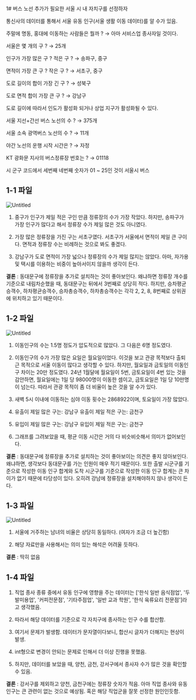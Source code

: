 1# 버스 노선 추가가 필요한 서울 시 내 자치구를 선정하자

통신사의 데이터를 통해서 서울 유동 인구(서울 생활 이동 데이터)를 알 수가 있음.

주말에 명동, 홍대에 이동하는 사람들은 뭘까 ? → 아마 서비스업 종사자일 것이다.

서울은 몇 개의 구 ? → 25개

인구가 가장 많은 구 ? 적은 구 ? → 송파구, 중구

면적이 가장 큰 구 ? 작은 구 ? → 서초구, 중구

도로 길이의 합이 가장 긴 구 ? → 성북구

도로 면적 합이 가장 큰 구 ? → 강남구

도로 길이에 따라서 인도가 활성화 되거나 상업 지구가 활성화될 수 있다.

서울 지선+간선 버스 노선의 수 ? → 375개

서울 소속 광역버스 노선의 수 ? → 11개

야간 노선의 운행 시작 시간은 ? → 자정

KT 광화문 지사의 버스정류장 번호는 ? → 01118

시 군구 코드에서 세번째 네번째 숫자가 01 ~ 25인 것이 서울시 버스

## 1-1 파일

![Untitled](https://prod-files-secure.s3.us-west-2.amazonaws.com/e81b6490-64f0-4868-94c8-f9c1978f04a3/1a2cd1e8-0af6-4948-88ad-6b9f0b99e47e/Untitled.png)

1. 중구가 인구가 제일 적은 구인 만큼 정류장의 수가 가장 작았다. 하지만, 송파구가 가장 인구가 많다고 해서 정류장 수가 제일 많은 것도 아니였다.

2. 가장 많은 정류장을 가진 구는 서초구였다. 서초구가 서울에서 면적이 제일 큰 구이다. 면적과 정류장 수는 비례하는 것으로 봐도 좋겠다.

3. 강남구가 도로 면적이 가장 넓으나 정류장의 수가 제일 많지는 않았다. 아마, 자가용 및 택시를 이용하는 비중이 높아서이지 않을까 생각이 든다.

**결론** : 동대문구에 정류장을 추가로 설치하는 것이 좋아보인다. 왜냐하면 정류장 개수를 기준으로 내림차순했을 때, 동대문구는 뒤에서 3번째로 상당히 적다. 하지만, 승차평균승객수, 하차평균승객수, 승차총승객수, 하차총승객수는 각각 2, 2, 8, 8번째로 상위권에 위치하고 있기 때문이다.

## 1-2 파일

![Untitled](https://prod-files-secure.s3.us-west-2.amazonaws.com/e81b6490-64f0-4868-94c8-f9c1978f04a3/3f7b9423-39f7-4f9b-beae-360732973fb7/Untitled.png)

1. 이동인구의 수는 1.5명 정도가 압도적으로 많았다. 그 다음은 6명 정도였다.

2. 이동인구의 수가 가장 많은 요일은 월요일이었다. 이것을 보고 관광 목적보다 출퇴근 목적으로 서울 이동이 많다고 생각할 수 있다. 하지만, 월요일과 금토일의 이동인구 차이는 20만 정도였다. 24년 1월달에 월요일이 5번, 금토요일이 4번 있는 것을 감안하면, 월요일에는 1일 당 98000명이 이동한 셈이고, 금토요일은 1일 당 10만명이 넘는다. 따라서 관광 목적이 좀 더 비율이 높은 것을 알 수가 있다.

3. 새벽 5시 이내에 이동하는 심야 이동 횟수는 2868922이며, 토요일이 가장 많았다.

4. 유출이 제일 많은 구는: 강남구
     유출이 제일 적은 구는: 금천구

5. 유입이 제일 많은 구는: 강남구
     유입이 제일 적은 구는: 금천구

6. 그래프를 그려보았을 때, 평균 이동 시간은 거의 다 비슷비슷해서 의미가 없어보인다.

**결론** : 동대문구에 정류장을 추가로 설치하는 것이 좋아보이는 의견은 좋지 않아보인다. 왜냐하면, 생각보다 동대문구를 가는 인원이 매우 적기 때문이다. 또한 출발 시군구를 기준으로 작성한 이동 인구 합계와 도착 시군구를 기준으로 작성한 이동 인구 합계는 큰 차이가 없기 때문에 타당성이 있다. 오히려 강남에 정류장을 설치해야하지 않나 생각이 든다. 

## 1-3 파일

![Untitled](https://prod-files-secure.s3.us-west-2.amazonaws.com/e81b6490-64f0-4868-94c8-f9c1978f04a3/7715321a-47b3-487d-a71c-c43b7f28e14e/Untitled.png)

1. 서울에 거주하는 남녀의 비율은 상당히 동일하다. (여자가 조금 더 높긴함)

2. 해당 자료만을 사용해서는 의미 있는 해석은 어려울 듯하다.

**결론** : 딱히 없음

## 1-4 파일

1. 직업 종사 종류 중에서 유동 인구에 영향을 주는 데이터는 ['한식 일반 음식점업', '두발미용업', '커피전문점', '기타주점업', '일반 교과 학원', '한식 육류요리 전문점']라고 생각했음.

2. 따라서 해당 데이터를 기준으로 각 자치구에 종사하는 인구 수를 합산함.

3. 여기서 문제가 발생함. 데이터가 문자열이다보니, 합산시 글자가 더해지는 현상이 발생.

4. int형으로 변경이 안되는 문제로 인해서 더 이상 진행을 못했음.

5. 하지만, 데이터를 보았을 때, 양천, 금천, 강서구에서 종사자 수가 많은 것을 확인할 수 있음.

**결론** : 강서구를 제외하고 양천, 금천구에는 정류장 숫자가 적음. 아마 직업 종사와 유동 인구는 큰 관련이 없는 것으로 예상됨. 혹은 해당 직업군을 잘못 선정한 원인인듯함.
